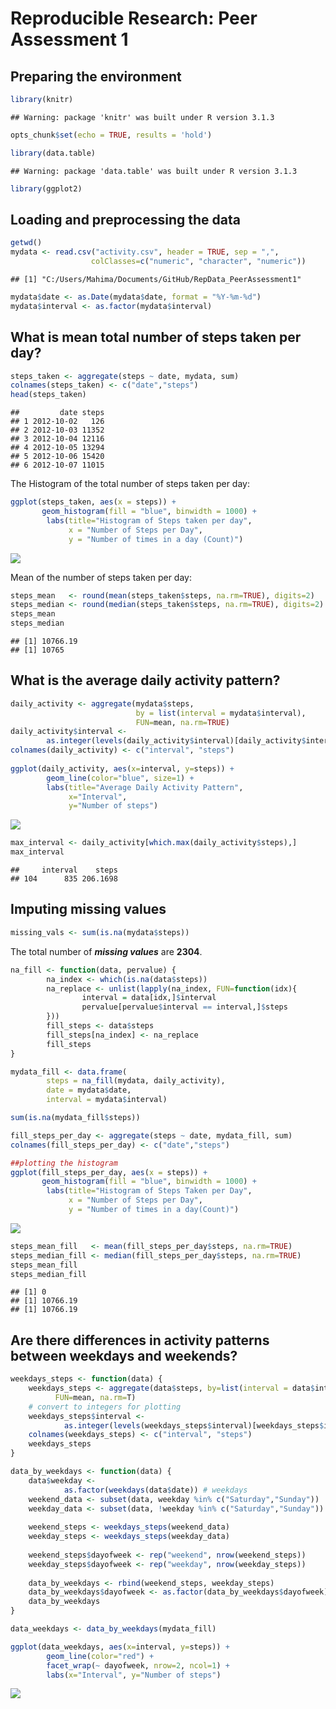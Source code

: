 # Reproducible Research: Peer Assessment 1

## Preparing the environment


```r
library(knitr)
```

```
## Warning: package 'knitr' was built under R version 3.1.3
```

```r
opts_chunk$set(echo = TRUE, results = 'hold')

library(data.table)
```

```
## Warning: package 'data.table' was built under R version 3.1.3
```

```r
library(ggplot2)
```


## Loading and preprocessing the data


```r
getwd()
mydata <- read.csv("activity.csv", header = TRUE, sep = ",",
                  colClasses=c("numeric", "character", "numeric"))
```

```
## [1] "C:/Users/Mahima/Documents/GitHub/RepData_PeerAssessment1"
```


```r
mydata$date <- as.Date(mydata$date, format = "%Y-%m-%d")
mydata$interval <- as.factor(mydata$interval)
```


## What is mean total number of steps taken per day?


```r
steps_taken <- aggregate(steps ~ date, mydata, sum)
colnames(steps_taken) <- c("date","steps")
head(steps_taken)
```

```
##         date steps
## 1 2012-10-02   126
## 2 2012-10-03 11352
## 3 2012-10-04 12116
## 4 2012-10-05 13294
## 5 2012-10-06 15420
## 6 2012-10-07 11015
```

The Histogram of the total number of steps taken per day:


```r
ggplot(steps_taken, aes(x = steps)) + 
       geom_histogram(fill = "blue", binwidth = 1000) + 
        labs(title="Histogram of Steps taken per day", 
             x = "Number of Steps per Day",
             y = "Number of times in a day (Count)")  
```

![](PA1_template_files/figure-html/histo-1.png) 

Mean of the number of steps taken per day:


```r
steps_mean   <- round(mean(steps_taken$steps, na.rm=TRUE), digits=2)
steps_median <- round(median(steps_taken$steps, na.rm=TRUE), digits=2)
steps_mean
steps_median
```

```
## [1] 10766.19
## [1] 10765
```


## What is the average daily activity pattern?



```r
daily_activity <- aggregate(mydata$steps, 
                            by = list(interval = mydata$interval),
                            FUN=mean, na.rm=TRUE)
daily_activity$interval <- 
        as.integer(levels(daily_activity$interval)[daily_activity$interval])
colnames(daily_activity) <- c("interval", "steps")
 
ggplot(daily_activity, aes(x=interval, y=steps)) +   
        geom_line(color="blue", size=1) +  
        labs(title="Average Daily Activity Pattern",
             x="Interval",
             y="Number of steps") 
```

![](PA1_template_files/figure-html/daily_activity-1.png) 

```r
max_interval <- daily_activity[which.max(daily_activity$steps),]
max_interval
```

```
##     interval    steps
## 104      835 206.1698
```


## Imputing missing values


```r
missing_vals <- sum(is.na(mydata$steps))
```

The total number of ***missing values*** are **2304**.


```r
na_fill <- function(data, pervalue) {
        na_index <- which(is.na(data$steps))
        na_replace <- unlist(lapply(na_index, FUN=function(idx){
                interval = data[idx,]$interval
                pervalue[pervalue$interval == interval,]$steps
        }))
        fill_steps <- data$steps
        fill_steps[na_index] <- na_replace
        fill_steps
}

mydata_fill <- data.frame(  
        steps = na_fill(mydata, daily_activity),  
        date = mydata$date,  
        interval = mydata$interval)

sum(is.na(mydata_fill$steps))

fill_steps_per_day <- aggregate(steps ~ date, mydata_fill, sum)
colnames(fill_steps_per_day) <- c("date","steps")

##plotting the histogram
ggplot(fill_steps_per_day, aes(x = steps)) + 
       geom_histogram(fill = "blue", binwidth = 1000) + 
        labs(title="Histogram of Steps Taken per Day", 
             x = "Number of Steps per Day", 
             y = "Number of times in a day(Count)") 
```

![](PA1_template_files/figure-html/missing_value_imputation-1.png) 

```r
steps_mean_fill   <- mean(fill_steps_per_day$steps, na.rm=TRUE)
steps_median_fill <- median(fill_steps_per_day$steps, na.rm=TRUE)
steps_mean_fill
steps_median_fill
```

```
## [1] 0
## [1] 10766.19
## [1] 10766.19
```


## Are there differences in activity patterns between weekdays and weekends?


```r
weekdays_steps <- function(data) {
    weekdays_steps <- aggregate(data$steps, by=list(interval = data$interval),
          FUN=mean, na.rm=T)
    # convert to integers for plotting
    weekdays_steps$interval <- 
            as.integer(levels(weekdays_steps$interval)[weekdays_steps$interval])
    colnames(weekdays_steps) <- c("interval", "steps")
    weekdays_steps
}

data_by_weekdays <- function(data) {
    data$weekday <- 
            as.factor(weekdays(data$date)) # weekdays
    weekend_data <- subset(data, weekday %in% c("Saturday","Sunday"))
    weekday_data <- subset(data, !weekday %in% c("Saturday","Sunday"))
    
    weekend_steps <- weekdays_steps(weekend_data)
    weekday_steps <- weekdays_steps(weekday_data)
    
    weekend_steps$dayofweek <- rep("weekend", nrow(weekend_steps))
    weekday_steps$dayofweek <- rep("weekday", nrow(weekday_steps))
    
    data_by_weekdays <- rbind(weekend_steps, weekday_steps)
    data_by_weekdays$dayofweek <- as.factor(data_by_weekdays$dayofweek)
    data_by_weekdays
}

data_weekdays <- data_by_weekdays(mydata_fill)
```



```r
ggplot(data_weekdays, aes(x=interval, y=steps)) + 
        geom_line(color="red") + 
        facet_wrap(~ dayofweek, nrow=2, ncol=1) +
        labs(x="Interval", y="Number of steps")
```

![](PA1_template_files/figure-html/plot_weekdays-1.png) 

